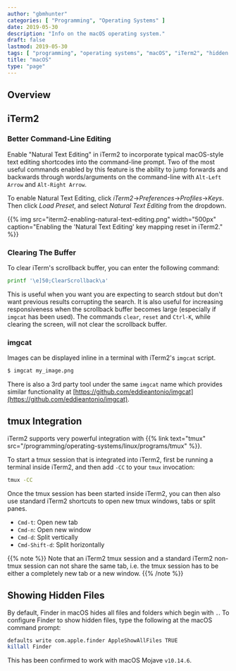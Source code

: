 ```yaml
---
author: "gbmhunter"
categories: [ "Programming", "Operating Systems" ]
date: 2019-05-30
description: "Info on the macOS operating system."
draft: false
lastmod: 2019-05-30
tags: [ "programming", "operating systems", "macOS", "iTerm2", "hidden files", "Mojave" ]
title: "macOS"
type: "page"
---
```


## Overview

## iTerm2

### Better Command-Line Editing

Enable "Natural Text Editing" in iTerm2 to incorporate typical macOS-style text editing shortcodes into the command-line prompt. Two of the most useful commands enabled by this feature is the ability to jump forwards and backwards through words/arguments on the command-line with `Alt-Left Arrow` and `Alt-Right Arrow`.

To enable Natural Text Editing, click _iTerm2_->_Preferences_->_Profiles_->_Keys_. Then click _Load Preset_, and select _Natural Text Editing_ from the dropdown.

{{% img src="iterm2-enabling-natural-text-editing.png" width="500px" caption="Enabling the 'Natural Text Editing' key mapping reset in iTerm2." %}}

### Clearing The Buffer


To clear iTerm's scrollback buffer, you can enter the following command:
```sh
printf '\e]50;ClearScrollback\a'
```

This is useful when you want you are expecting to search stdout but don't want previous results corrupting the search. It is also useful for increasing responsiveness when the scrollback buffer becomes large (especially if `imgcat` has been used). The commands `clear`, `reset` and `Ctrl-K`, while clearing the screen, will not clear the scrollback buffer.

### imgcat

Images can be displayed inline in a terminal with iTerm2's `imgcat` script.

```sh
$ imgcat my_image.png
```

There is also a 3rd party tool under the same `imgcat` name which provides similar functionality at [https://github.com/eddieantonio/imgcat](https://github.com/eddieantonio/imgcat).

## tmux Integration

iTerm2 supports very powerful integration with {{% link text="tmux" src="/programming/operating-systems/linux/programs/tmux" %}}.

To start a tmux session that is integrated into iTerm2, first be running a terminal inside iTerm2, and then add `-CC` to your `tmux` invocation:

```sh
tmux -CC
```

Once the tmux session has been started inside iTerm2, you can then also use standard iTerm2 shortcuts to open new tmux windows, tabs or split panes.

* `Cmd-t`: Open new tab
* `Cmd-n`: Open new window
* `Cmd-d`: Split vertically
* `Cmd-Shift-d`: Split horizontally

{{% note %}}
Note that an iTerm2 tmux session and a standard iTerm2 non-tmux session can not share the same tab, i.e. the tmux session has to be either a completely new tab or a new window.
{{% /note %}}

## Showing Hidden Files

By default, Finder in macOS hides all files and folders which begin with `.`. To configure Finder to show hidden files, type the following at the macOS command prompt:

```bash
defaults write com.apple.finder AppleShowAllFiles TRUE
killall Finder
```

This has been confirmed to work with macOS Mojave `v10.14.6`.